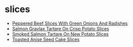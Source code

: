 # slices

 * [Peppered Beef Slices With Green Onions And Radishes](index/p/peppered-beef-slices-with-green-onions-and-radishes-5843.json)
 * [Salmon Gravlax Tartare On Crisp Potato Slices](index/s/salmon-gravlax-tartare-on-crisp-potato-slices-231149.json)
 * [Smoked Salmon Tartare On New Potato Slices](index/s/smoked-salmon-tartare-on-new-potato-slices-10119.json)
 * [Toasted Anise Seed Cake Slices](index/t/toasted-anise-seed-cake-slices-238074.json)
